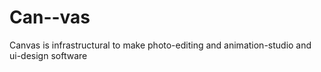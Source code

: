 # Can--vas
Canvas is infrastructural to make photo-editing and animation-studio and ui-design software

